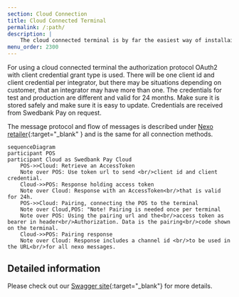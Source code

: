 ```yaml
---
section: Cloud Connection
title: Cloud Connected Terminal
permalink: /:path/
description: |
    The cloud connected terminal is by far the easiest way of installaing a terminal at customer.
menu_order: 2300
---
```


For using a cloud connected terminal the authorization protocol OAuth2 with client credential grant type is used. There will be one client id and client credential per integrator, but there may be situations depending on customer, that an integrator may have more than one. The credentials for test and production are different and valid for 24 months. Make sure it is stored safely and make sure it is easy to update. Credentials are received from Swedbank Pay on request.

The message protocol and flow of messages is described under [Nexo retailer][nexoretailer]{:target="_blank" } and is the same for all connection methods.

```mermaid
sequenceDiagram
participant POS
participant Cloud as Swedbank Pay Cloud
    POS->>Cloud: Retrieve an AccessToken
    Note over POS: Use token url to send <br/>client id and client credential.
    Cloud->>POS: Response holding access token
    Note over Cloud: Response with an AccessToken<br/>that is valid for 24h.
    POS->>Cloud: Pairing, connecting the POS to the terminal
    Note over Cloud,POS: "Note! Pairing is needed once per terminal
    Note over POS: Using the pairing url and the<br/>access token as bearer in header<br/>Authorization. Data is the pairing<br/>code shown on the terminal.
    Cloud->>POS: Pairing response
    Note over Cloud: Response includes a channel id <br/>to be used in the URL<br/>for all nexo messages.
```

## Detailed information

Please check out our [Swagger site][swagger]{:target="_blank"} for more details.

[swagger]: https://cloudconnect.stage.swedbankpay.com/swagger-ui/index.html
[nexoretailer]: /pax-terminal/Nexo-Retailer/
